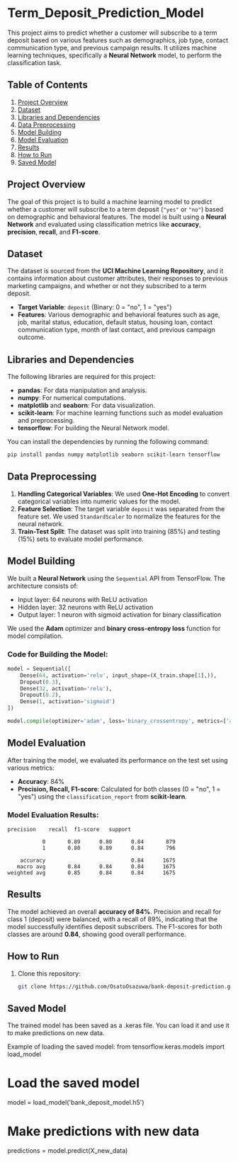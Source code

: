 # Term_Deposit_Prediction_Model
This project aims to predict whether a customer will subscribe to a term deposit based on various features such as demographics, job type, contact communication type, and previous campaign results. It utilizes machine learning techniques, specifically a **Neural Network** model, to perform the classification task.

## Table of Contents
1. [Project Overview](#project-overview)
2. [Dataset](#dataset)
3. [Libraries and Dependencies](#libraries-and-dependencies)
4. [Data Preprocessing](#data-preprocessing)
5. [Model Building](#model-building)
6. [Model Evaluation](#model-evaluation)
7. [Results](#results)
8. [How to Run](#how-to-run)
9. [Saved Model](#saved-model)

## Project Overview
The goal of this project is to build a machine learning model to predict whether a customer will subscribe to a term deposit (`"yes"` or `"no"`) based on demographic and behavioral features. The model is built using a **Neural Network** and evaluated using classification metrics like **accuracy**, **precision**, **recall**, and **F1-score**.

## Dataset
The dataset is sourced from the **UCI Machine Learning Repository**, and it contains information about customer attributes, their responses to previous marketing campaigns, and whether or not they subscribed to a term deposit.

- **Target Variable**: `deposit` (Binary: 0 = "no", 1 = "yes")
- **Features**: Various demographic and behavioral features such as age, job, marital status, education, default status, housing loan, contact communication type, month of last contact, and previous campaign outcome.

## Libraries and Dependencies
The following libraries are required for this project:
- **pandas**: For data manipulation and analysis.
- **numpy**: For numerical computations.
- **matplotlib** and **seaborn**: For data visualization.
- **scikit-learn**: For machine learning functions such as model evaluation and preprocessing.
- **tensorflow**: For building the Neural Network model.

You can install the dependencies by running the following command:
```bash
pip install pandas numpy matplotlib seaborn scikit-learn tensorflow
```

## Data Preprocessing
1. **Handling Categorical Variables**: We used **One-Hot Encoding** to convert categorical variables into numeric values for the model.
2. **Feature Selection**: The target variable `deposit` was separated from the feature set. We used `StandardScaler` to normalize the features for the neural network.
3. **Train-Test Split**: The dataset was split into training (85%) and testing (15%) sets to evaluate model performance.
   
## Model Building
We built a **Neural Network** using the `Sequential` API from TensorFlow. The architecture consists of:
- Input layer: 64 neurons with ReLU activation
- Hidden layer: 32 neurons with ReLU activation
- Output layer: 1 neuron with sigmoid activation for binary classification

We used the **Adam** optimizer and **binary cross-entropy loss** function for model compilation.

### Code for Building the Model:
```python
model = Sequential([
    Dense(64, activation='relu', input_shape=(X_train.shape[1],)),
    Dropout(0.3),
    Dense(32, activation='relu'),
    Dropout(0.2),
    Dense(1, activation='sigmoid')
])

model.compile(optimizer='adam', loss='binary_crossentropy', metrics=['accuracy'])
```

## Model Evaluation
After training the model, we evaluated its performance on the test set using various metrics:
- **Accuracy**: 84%
- **Precision, Recall, F1-score**: Calculated for both classes (0 = "no", 1 = "yes") using the `classification_report` from **scikit-learn**.

### Model Evaluation Results:
```plaintext
precision    recall  f1-score   support

           0       0.89      0.80      0.84       879
           1       0.80      0.89      0.84       796

    accuracy                           0.84      1675
   macro avg       0.84      0.84      0.84      1675
weighted avg       0.85      0.84      0.84      1675
```

## Results
The model achieved an overall **accuracy of 84%**. Precision and recall for class 1 (deposit) were balanced, with a recall of 89%, indicating that the model successfully identifies deposit subscribers. The F1-scores for both classes are around **0.84**, showing good overall performance.

## How to Run
1. Clone this repository:
   ```bash
   git clone https://github.com/OsatoOsazuwa/bank-deposit-prediction.git

## Saved Model
The trained model has been saved as a .keras file. You can load it and use it to make predictions on new data.

Example of loading the saved model:
from tensorflow.keras.models import load_model

# Load the saved model
model = load_model('bank_deposit_model.h5')

# Make predictions with new data
predictions = model.predict(X_new_data)


